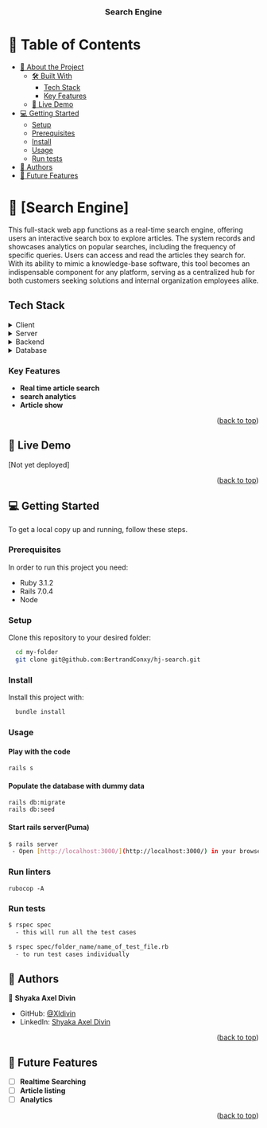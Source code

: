 <a name="readme-top"></a>

<div align="center">

  <h3><b>Search Engine</b></h3>

</div>

<!-- TABLE OF CONTENTS -->

# 📗 Table of Contents

- [📖 About the Project](#about-project)
  - [🛠 Built With](#built-with)
    - [Tech Stack](#tech-stack)
    - [Key Features](#key-features)
  - [🚀 Live Demo](#live-demo)
- [💻 Getting Started](#getting-started)
  - [Setup](#setup)
  - [Prerequisites](#prerequisites)
  - [Install](#install)
  - [Usage](#usage)
  - [Run tests](#run-tests)
- [👥 Authors](#authors)
- [🔭 Future Features](#future-features)

<!-- PROJECT DESCRIPTION -->

# 📖 [Search Engine] <a name="about-project"></a>

This full-stack web app functions as a real-time search engine, offering users an interactive search box to explore articles. The system records and showcases analytics on popular searches, including the frequency of specific queries. Users can access and read the articles they search for. With its ability to mimic a knowledge-base software, this tool becomes an indispensable component for any platform, serving as a centralized hub for both customers seeking solutions and internal organization employees alike.

## Tech Stack <a name="tech-stack"></a>

<details>
  <summary>Client</summary>
  <ul>
    <li>Hotwire</li>
     <li>CSS</li>
     <li>ERB</li>
  </ul>
</details>

<details>
  <summary>Server</summary>
  <ul>
    <li>PUMA</li>
  </ul>
</details>

<details>
  <summary>Backend</summary>
  <ul>
    <li>Ruby on Rails</li>
  </ul>
</details>

<details>
  <summary>Database</summary>
  <ul>
    <li>Postgresql</li>
  </ul>
</details>

<!-- Features -->

### Key Features <a name="key-features"></a>

- **Real time article search**
- **search analytics**
- **Article show**

<p align="right">(<a href="#readme-top">back to top</a>)</p>

<!-- LIVE DEMO -->

## 🚀 Live Demo <a name="live-demo"></a>

<!-- [Live Demo Link](https://hj-search-production.up.railway.app/) -->
[Not yet deployed]

<p align="right">(<a href="#readme-top">back to top</a>)</p>


<!-- GETTING STARTED -->

## 💻 Getting Started <a name="getting-started"></a>

To get a local copy up and running, follow these steps.

### Prerequisites

In order to run this project you need:
- Ruby 3.1.2
- Rails 7.0.4
- Node

### Setup

Clone this repository to your desired folder:

```sh
  cd my-folder
  git clone git@github.com:BertrandConxy/hj-search.git
```

### Install

Install this project with:

```sh
  bundle install
```

### Usage

#### Play with the code
```
rails s
```

#### Populate the database with dummy data
```
rails db:migrate
rails db:seed
```

#### Start rails server(Puma)

```bash
$ rails server
 - Open [http://localhost:3000/](http://localhost:3000/) in your browser
```

### Run linters
```
rubocop -A
```

### Run tests

```bash
$ rspec spec
  - this will run all the test cases
```

```bash
$ rspec spec/folder_name/name_of_test_file.rb
  - to run test cases individually
```

<!-- AUTHORS -->

## 👥 Authors <a name="authors"></a>


👤 **Shyaka Axel Divin**

- GitHub: [@Xldivin](https://github.com/Xldivin)
- LinkedIn: [Shyaka Axel Divin](https://www.linkedin.com/in/axel-divin/)

<p align="right">(<a href="#readme-top">back to top</a>)</p>

<!-- FUTURE FEATURES -->

## 🔭 Future Features <a name="future-features"></a>

- [ ] **Realtime Searching**
- [ ] **Article listing**
- [ ] **Analytics**

<p align="right">(<a href="#readme-top">back to top</a>)</p>


